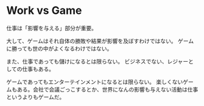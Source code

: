 # Work vs Game

仕事は「影響を与える」部分が重要。

大して、ゲームはそれ自体の勝敗や結果が影響を及ぼすわけではない。
ゲームに勝っても世の中がよくなるわけではない。

また、仕事であっても儲けになるとは限らない。
ビジネスでない、レジャーとしての仕事もある。

ゲームであってもエンターテインメントになるとは限らない。
楽しくないゲームもある。会社で会議ごっこするとか、世界になんの影響も与えない活動は仕事というよりもゲームだ。

